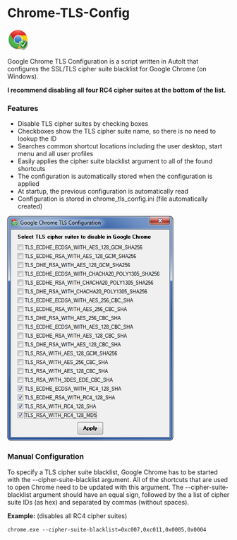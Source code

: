 # Chrome-TLS-Config  
![Icon](https://raw.githubusercontent.com/timdawg/Chrome-TLS-Config/master/readme_resources/icon.png)

Google Chrome TLS Configuration is a script written in AutoIt that configures the SSL/TLS cipher suite blacklist for Google Chrome (on Windows).

**I recommend disabling all four RC4 cipher suites at the bottom of the list.**

### Features
* Disable TLS cipher suites by checking boxes
* Checkboxes show the TLS cipher suite name, so there is no need to lookup the ID
* Searches common shortcut locations including the user desktop, start menu and all user profiles
* Easily applies the cipher suite blacklist argument to all of the found shortcuts
* The configuration is automatically stored when the configuration is applied
* At startup, the previous configuration is automatically read
* Configuration is stored in chrome_tls_config.ini (file automatically created)

![Screenshot](https://raw.githubusercontent.com/timdawg/Chrome-TLS-Config/master/readme_resources/screenshot.png)

### Manual Configuration
To specify a TLS cipher suite blacklist, Google Chrome has to be started with the --cipher-suite-blacklist argument.  All of the shortcuts that are used to open Chrome need to be updated with this argument.  The --cipher-suite-blacklist argument should have an equal sign, followed by the a list of cipher suite IDs (as hex) and separated by commas (without spaces).

**Example:** (disables all RC4 cipher suites)
```
chrome.exe --cipher-suite-blacklist=0xc007,0xc011,0x0005,0x0004
```
